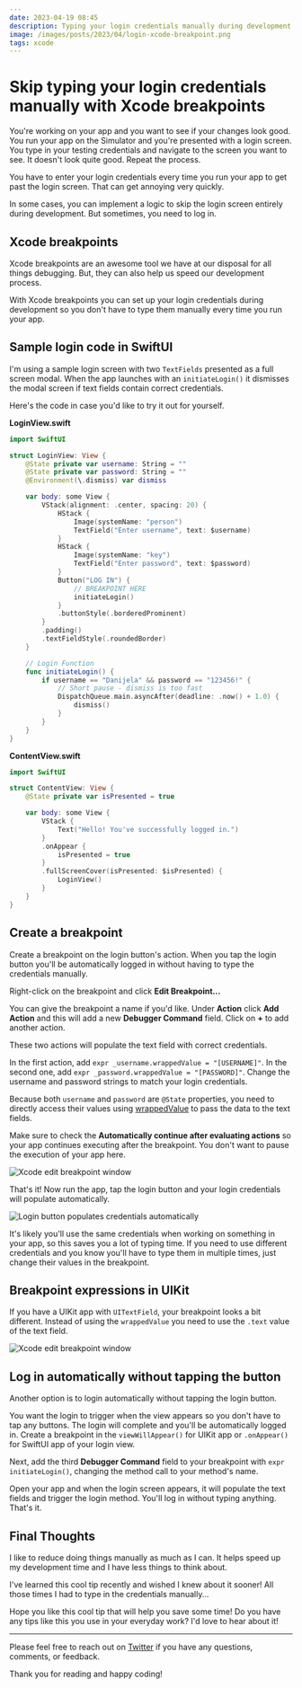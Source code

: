```yaml
---
date: 2023-04-19 08:45
description: Typing your login credentials manually during development takes away your time and focus. If you make a lot of small changes and need to check them often, that's a lot of time spent on the login screen. Set up a breakpoint in Xcode instead and speed up your development time.
image: /images/posts/2023/04/login-xcode-breakpoint.png
tags: xcode
---
```


# Skip typing your login credentials manually with Xcode breakpoints

You're working on your app and you want to see if your changes look good. You run your app on the Simulator and you're presented with a login screen. You type in your testing credentials and navigate to the screen you want to see. It doesn't look quite good. Repeat the process.

You have to enter your login credentials every time you run your app to get past the login screen. That can get annoying very quickly.

In some cases, you can implement a logic to skip the login screen entirely during development. But sometimes, you need to log in.

## Xcode breakpoints

Xcode breakpoints are an awesome tool we have at our disposal for all things debugging. But, they can also help us speed our development process.

With Xcode breakpoints you can set up your login credentials during development so you don't have to type them manually every time you run your app.

## Sample login code in SwiftUI

I'm using a sample login screen with two `TextFields` presented as a full screen modal. When the app launches with an `initiateLogin()` it dismisses the modal screen if text fields contain correct credentials. 

Here's the code in case you'd like to try it out for yourself.

**LoginView.swift**
```swift
import SwiftUI

struct LoginView: View {
    @State private var username: String = ""
    @State private var password: String = ""
    @Environment(\.dismiss) var dismiss

    var body: some View {
        VStack(alignment: .center, spacing: 20) {
            HStack {
                Image(systemName: "person")
                TextField("Enter username", text: $username)
            }
            HStack {
                Image(systemName: "key")
                TextField("Enter password", text: $password)
            }
            Button("LOG IN") {
                // BREAKPOINT HERE
                initiateLogin()
            }
            .buttonStyle(.borderedProminent)
        }
        .padding()
        .textFieldStyle(.roundedBorder)
    }

    // Login Function
    func initiateLogin() {
        if username == "Danijela" && password == "123456!" {
            // Short pause - dismiss is too fast
            DispatchQueue.main.asyncAfter(deadline: .now() + 1.0) {
                dismiss()
            }
        }
    }
}
```

**ContentView.swift**
```swift
import SwiftUI

struct ContentView: View {
    @State private var isPresented = true

    var body: some View {
        VStack {
            Text("Hello! You've successfully logged in.")
        }
        .onAppear {
            isPresented = true
        }
        .fullScreenCover(isPresented: $isPresented) {
            LoginView()
        }
    }
}
```

## Create a breakpoint

Create a breakpoint on the login button's action. When you tap the login button you'll be automatically logged in without having to type the credentials manually.

Right-click on the breakpoint and click **Edit Breakpoint...**

You can give the breakpoint a name if you'd like. Under **Action** click **Add Action** and this will add a new **Debugger Command** field. Click on **+** to add another action.

These two actions will populate the text field with correct credentials.

In the first action, add `expr _username.wrappedValue = "[USERNAME]"`. In the second one, add `expr _password.wrappedValue = "[PASSWORD]"`. Change the username and password strings to match your login credentials.

Because both  `username` and `password` are `@State` properties, you need to directly access their values using [wrappedValue](https://developer.apple.com/documentation/swiftui/state/wrappedvalue) to pass the data to the text fields.

Make sure to check the **Automatically continue after evaluating actions** so your app continues executing after the breakpoint. You don't want to pause the execution of your app here.

![Xcode edit breakpoint window](https://www.danijelavrzan.com/images/posts/2023/04/login-xcode-breakpoint-01.png "Xcode edit breakpoint window")

That's it! Now run the app, tap the login button and your login credentials will populate automatically. 

![Login button populates credentials automatically](https://www.danijelavrzan.com/images/posts/2023/04/login-xcode-breakpoint-02.gif "Login button populates credentials automatically")

It's likely you'll use the same credentials when working on something in your app, so this saves you a lot of typing time. If you need to use different credentials and you know you'll have to type them in multiple times, just change their values in the breakpoint.

## Breakpoint expressions in UIKit 

If you have a UIKit app with `UITextField`, your breakpoint looks a bit different. Instead of using the `wrappedValue` you need to use the `.text` value of the text field. 

![Xcode edit breakpoint window](https://www.danijelavrzan.com/images/posts/2023/04/login-xcode-breakpoint-03.png "Xcode edit breakpoint window")

## Log in automatically without tapping the button

Another option is to login automatically without tapping the login button. 

You want the login to trigger when the view appears so you don't have to tap any buttons. The login will complete and you'll be automatically logged in. Create a breakpoint in the `viewWillAppear()` for UIKit app or `.onAppear()` for SwiftUI app of your login view. 

Next, add the third **Debugger Command** field to your breakpoint with `expr initiateLogin()`, changing the method call to your method's name. 

Open your app and when the login screen appears, it will populate the text fields and trigger the login method. You'll log in without typing anything. That's it.

## Final Thoughts

I like to reduce doing things manually as much as I can. It helps speed up my development time and I have less things to think about. 

I've learned this cool tip recently and wished I knew about it sooner! All those times I had to type in the credentials manually...

Hope you like this cool tip that will help you save some time! Do you have any tips like this you use in your everyday work? I'd love to hear about it!

***

Please feel free to reach out on [Twitter](https://twitter.com/dvrzan) if you have any questions, comments, or feedback.

Thank you for reading and happy coding!
